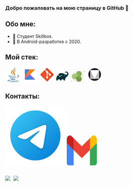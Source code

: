 ### Добро пожаловать на мою страницу в GitHub 👋

## Обо мне:
- 🔭 Студент Skillbox.
- 🌱 В Android-разработке с 2020.


## Мой стек:
![Java](./img/java.webp)
![Kotlin](./img/kotlin.webp)
![Git](./img/git.webp)
![Gradle](./img/gradle.webp)
![Android Architecture Components](./img/aac.webp)
![Material Design](./img/material.webp)

## Контакты:
[<img src="./img/telegram.svg">](https://t.me/yrt9ga)
[<img src="./img/gmail.svg" width="96px" height="96px">](mailto:yrt12345@gmail.com)

##
<div>
  <a href="https://github-readme-stats.vercel.app/api?username=yrt9ga&hide=contribs&show_icons=true&theme=react">
    <img  align="left" height="130" style="margin-right: 10px" src="https://github-readme-stats.vercel.app/api?username=yrt9ga&hide=contribs&show_icons=true&theme=react" />
  </a>
  <a href="https://github-readme-stats.vercel.app/api/top-langs/?username=yrt9ga&layout=compact&theme=react">
    <img align="left" height="130" src="https://github-readme-stats.vercel.app/api/top-langs/?username=yrt9ga&layout=compact&theme=react" />
  </a>
</div>
